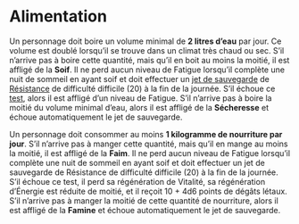 # Alimentation

Un personnage doit boire un volume minimal de **2 litres d’eau** par jour. Ce volume est doublé lorsqu’il se trouve dans un climat très chaud ou sec. S’il n’arrive pas à boire cette quantité, mais qu’il en boit au moins la moitié, il est affligé de la **Soif**. Il ne perd aucun niveau de Fatigue lorsqu’il complète une nuit de sommeil en ayant soif et doit effectuer un [jet de sauvegarde](/docs/tests/sauvegarde.md) de [Résistance](/docs/competences/resistance.md) de difficulté difficile (20) à la fin de la journée. S’il échoue ce [test](/docs/tests.md), alors il est affligé d’un niveau de Fatigue. S’il n’arrive pas à boire la moitié du volume minimal d’eau, alors il est affligé de la **Sécheresse** et échoue automatiquement le jet de sauvegarde.

Un personnage doit consommer au moins **1 kilogramme de nourriture par jour**. S’il n’arrive pas à manger cette quantité, mais qu’il en mange au moins la moitié, il est affligé de la **Faim**. Il ne perd aucun niveau de Fatigue lorsqu’il complète une nuit de sommeil en ayant soif et doit effectuer un jet de sauvegarde de Résistance de difficulté difficile (20) à la fin de la journée. S’il échoue ce test, il perd sa régénération de Vitalité, sa régénération d’Énergie est réduite de moitié, et il reçoit 10 + 4d6 points de dégâts létaux. S’il n’arrive pas à manger la moitié de cette quantité de nourriture, alors il est affligé de la **Famine** et échoue automatiquement le jet de sauvegarde.
